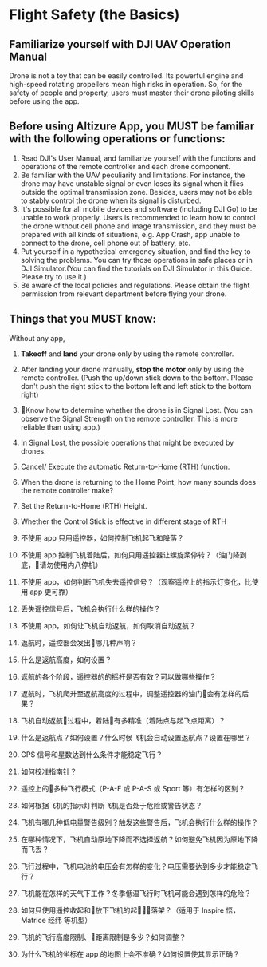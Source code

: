 # Flight Safety (the Basics)

## Familiarize yourself with DJI UAV Operation Manual

Drone is not a toy that can be easily controlled. Its powerful engine and high-speed rotating propellers mean high risks in operation. So, for the safety of people and property, users must master their drone piloting skills before using the app.

## Before using Altizure App, you MUST be familiar with the following operations or functions:

1. Read DJI's User Manual, and familiarize yourself with the functions and operations of the remote controller and each drone component.
2. Be familiar with the UAV peculiarity and limitations. For instance, the drone may have unstable signal or even loses its signal when it flies outside the optimal transmission zone. Besides, users may not be able to stably control the drone when its signal is disturbed.
3. It's possible for all mobile devices and software (including DJI Go) to be unable to work properly. Users is recommended to learn how to control the drone without cell phone and image transmission, and they must be prepared with all kinds of situations, e.g. App Crash, app unable to connect to the drone, cell phone out of battery, etc.
4. Put yourself in a hypothetical emergency situation, and find the key to solving the problems. You can try those operations in safe places or in DJI Simulator.(You can find the tutorials on DJI Simulator in this Guide. Please try to use it.)
5. Be aware of the local policies and regulations. Please obtain the flight permission from relevant department before flying your drone.

## Things that you MUST know:

Without any app,
1. **Takeoff** and **land** your drone only by using the remote controller.
2. After landing your drone manually, **stop the motor** only by using the remote controller. (Push the up/down stick down to the bottom. Please don't push the right stick to the bottom left and left stick to the bottom right)
3. Know how to determine whether the drone is in Signal Lost. (You can observe the Signal Strength on the remote controller. This is more reliable than using app.)
4. In Signal Lost, the possible operations that might be executed by drones.
5. Cancel/ Execute the automatic Return-to-Home (RTH) function.
6. When the drone is returning to the Home Point, how many sounds does the remote controller make?
7. Set the Return-to-Home (RTH) Height.
8. Whether the Control Stick is effective in different stage of RTH

1. 不使用 app 只用遥控器，如何控制飞机起飞和降落？
2. 不使用 app 控制飞机着陆后，如何只用遥控器让螺旋桨停转？（油门降到底，请勿使用内八停机）
3. 不使用 app，如何判断飞机失去遥控信号？（观察遥控上的指示灯变化，比使用 app 更可靠）
4. 丢失遥控信号后，飞机会执行什么样的操作？
5. 不使用 app，如何让飞机自动返航，如何取消自动返航？
6. 返航时，遥控器会发出哪几种声响？
7. 什么是返航高度，如何设置？
8. 返航的各个阶段，遥控器的的摇杆是否有效？可以做哪些操作？
9. 返航时，飞机爬升至返航高度的过程中，调整遥控器的油门会有怎样的后果？
10. 飞机自动返航过程中，着陆有多精准（着陆点与起飞点距离）？
11. 什么是返航点？如何设置？什么时候飞机会自动设置返航点？设置在哪里？
12. GPS 信号和星数达到什么条件才能稳定飞行？
13. 如何校准指南针？
14. 遥控上的多种飞行模式（P-A-F 或 P-A-S 或 Sport 等）有怎样的区别？
15. 如何根据飞机的指示灯判断飞机是否处于危险或警告状态？
16. 飞机有哪几种低电量警告级别？触发这些警告后，飞机会执行什么样的操作？
17. 在哪种情况下，飞机自动原地下降而不选择返航？如何避免飞机因为原地下降而飞丢？
18. 飞行过程中，飞机电池的电压会有怎样的变化？电压需要达到多少才能稳定飞行？
19. 飞机能在怎样的天气下工作？冬季低温飞行时飞机可能会遇到怎样的危险？
20. 如何只使用遥控收起和放下飞机的起落架？（适用于 Inspire 悟，Matrice 经纬 等机型）
21. 飞机的飞行高度限制、距离限制是多少？如何调整？
22. 为什么飞机的坐标在 app 的地图上会不准确？如何设置使其显示正确？